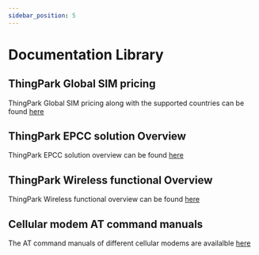 ```yaml
---
sidebar_position: 5
---
```


# Documentation Library

## ThingPark Global SIM pricing
ThingPark Global SIM pricing along with the supported countries can be found [here](https://actilitysa.sharepoint.com/:f:/t/product/EjcJLGn45ZtOtk3k8MFFl8EBrgc60FnTV_tdETSUI6P_ig?e=Ic0jnJ)

## ThingPark EPCC solution Overview
ThingPark EPCC solution overview can be found [here](https://actilitysa.sharepoint.com/:f:/t/product/EiSxy1ZXL-tNrdnahig5_ngBx9d9RCzsQYji447jvEl7WA?e=Wmdo6s)

## ThingPark Wireless functional Overview
ThingPark Wireless functional overview can be found [here](https://actilitysa.sharepoint.com/:f:/t/product/EiSxy1ZXL-tNrdnahig5_ngBx9d9RCzsQYji447jvEl7WA?e=Wmdo6s)


## Cellular modem AT command manuals
The AT command manuals of different cellular modems are availalble [here](https://actilitysa.sharepoint.com/:f:/t/product/EhFOSHbMZ0RMjv31GWmKwDoBPcmSsTJ7yv_Mca-MZuz4tw?e=VT1jNk)
